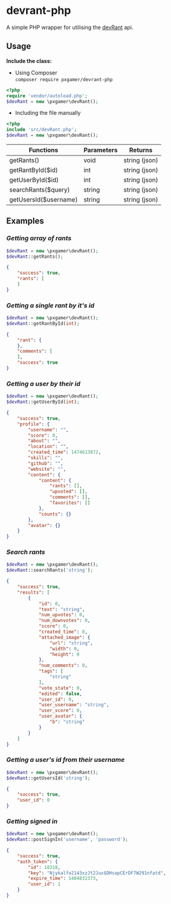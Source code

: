 # devrant-php

A simple PHP wrapper for utilising the [devRant](https://devrant.io) api.

## Usage

__Include the class:__
- Using Composer  
`composer require pxgamer/devrant-php`  
```php
<?php
require 'vendor/autoload.php';
$devRant = new \pxgamer\devRant();
```
- Including the file manually  
```php
<?php
include 'src/devRant.php';
$devRant = new \pxgamer\devRant();
```

Functions             | Parameters | Returns
--------------------- | ---------- | -------
getRants()            | void       | string (json)
getRantById($id)      | int        | string (json)
getUserById($id)      | int        | string (json)
searchRants($query)   | string     | string (json)
getUsersId($username) | string     | string (json)

## Examples

### _Getting array of rants_
```php
$devRant = new \pxgamer\devRant();
$devRant::getRants();
```
```json
{
    "success": true,
    "rants": [
    ]
}
```

### _Getting a single rant by it's id_
```php
$devRant = new \pxgamer\devRant();
$devRant::getRantById(int);
```
```json
{
    "rant": {
    },
    "comments": [
    ],
    "success": true
}
```

### _Getting a user by their id_
```php
$devRant = new \pxgamer\devRant();
$devRant::getUserById(int);
```
```json
{
    "success": true,
    "profile": {
        "username": "",
        "score": 0,
        "about": "",
        "location": "",
        "created_time": 1474613872,
        "skills": "",
        "github": "",
        "website": "",
        "content": {
            "content": {
                "rants": [],
                "upvoted": [],
                "comments": [],
                "favorites": []
            },
            "counts": {}
        },
        "avatar": {}
    }
}
```

### _Search rants_
```php
$devRant = new \pxgamer\devRant();
$devRant::searchRants('string');
```
```json
{
    "success": true,
    "results": [
        {
            "id": 0,
            "text": "string",
            "num_upvotes": 0,
            "num_downvotes": 0,
            "score": 0,
            "created_time": 0,
            "attached_image": {
                "url": "string",
                "width": 0,
                "height": 0
            },
            "num_comments": 0,
            "tags": [
                "string"
            ],
            "vote_state": 0,
            "edited": false,
            "user_id": 0,
            "user_username": "string",
            "user_score": 0,
            "user_avatar": {
                "b": "string"
            }
        }
    ]
}
```

### _Getting a user's id from their username_
```php
$devRant = new \pxgamer\devRant();
$devRant::getUsersId('string');
```
```json
{
    "success": true,
    "user_id": 0
}
```

### _Getting signed in_
```php
$devRant = new \pxgamer\devRant();
$devRant::postSignIn('username', 'password');
```
```json
{
    "success": true,
    "auth_token": {
        "id": 18318,
        "key": "Njykalfo2143xzJt2Jux$DHsapCErDF7W291nfatd",
        "expire_time": 1484832373,
        "user_id": 1
    }
}
```

